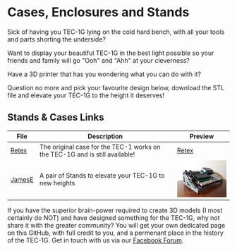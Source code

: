 # Cases, Enclosures and Stands

Sick of having you TEC-1G lying on the cold hard bench, with all your tools and parts shorting the underside?

Want to display your beautiful TEC-1G in the best light possible so your friends and family will go "Ooh" and "Ahh" at your cleverness?

Have a 3D printer that has you wondering what you can do with it?

Question no more and pick your favourite design below, download the STL file and elevate your TEC-1G to the height it deserves!

## Stands & Cases Links
| File | Description | Preview |
|---|---|---|
| [Retex](./Retex/Readme.md) | The original case for the TEC-1 works on the TEC-1G and is still available! | [Retex](./Retex/Retex_Icon.jpg) |
| [JamesE](./JamesE/Readme.md) | A pair of Stands to elevate your TEC-1G to new heights | ![JamesE](./JamesE/JamesE_Icon_v1.jpg) |


If you have the superior brain-power required to create 3D models (I most certainly do NOT)
and have designed something for the TEC-1G, why not share it with the greater community?
You will get your own dedicated page on this GitHub, with full credit to you,
and a permenant place in the history of the TEC-1G. Get in touch with us via our [Facebook Forum](https://www.facebook.com/groups/tec1z80).
